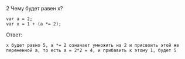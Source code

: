 2 Чему будет равен x? 

	var a = 2;
	var x = 1 + (a *= 2);

Ответ:

	х будет равно 5, а *= 2 означает умножить на 2 и присвоить этой же переменной а, то есть а = 2*2 = 4, и прибавить к этому 1, будет 5